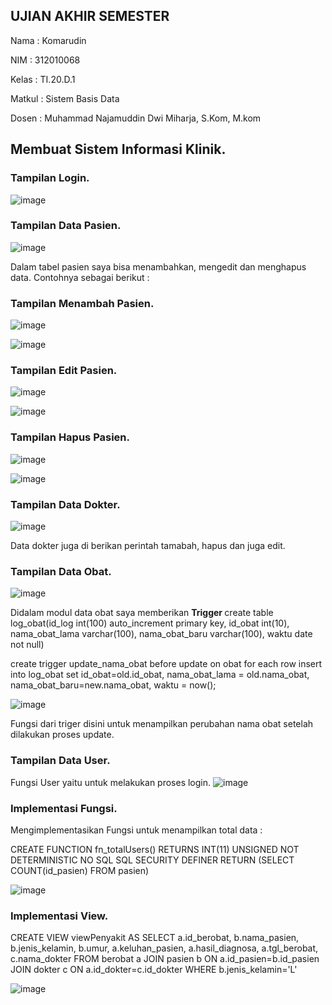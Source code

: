 ## UJIAN AKHIR SEMESTER

Nama : Komarudin <p>
NIM  : 312010068 <p>
Kelas : TI.20.D.1 <p>
Matkul : Sistem Basis Data <p>
Dosen : Muhammad Najamuddin Dwi Miharja, S.Kom, M.kom <p>

## Membuat Sistem Informasi Klinik.

### Tampilan Login.
![image](https://user-images.githubusercontent.com/101499377/179018250-e1e850a8-84f5-4988-87a2-b0c4bcaacd00.png)<p>
### Tampilan Data Pasien.
![image](https://user-images.githubusercontent.com/101499377/179018616-e3e4ab77-fbbd-40b8-8f1b-ff475b76e447.png)<p>
Dalam tabel pasien saya bisa menambahkan, mengedit dan menghapus data. Contohnya sebagai berikut :<p>
### Tampilan Menambah Pasien.
![image](https://user-images.githubusercontent.com/101499377/179041949-13664779-462f-43bc-922f-f989e2c22251.png)<p>
![image](https://user-images.githubusercontent.com/101499377/179042185-4bbe6e57-87e8-4d53-9268-42d796c3f1f7.png)<p>
### Tampilan Edit Pasien.
![image](https://user-images.githubusercontent.com/101499377/179042281-a661f8b1-2cfc-4dd3-99af-4dbf5728ca25.png)<p>
![image](https://user-images.githubusercontent.com/101499377/179042500-19eccb56-e140-4375-82f7-7f71be81e535.png)<p>
### Tampilan Hapus Pasien.
![image](https://user-images.githubusercontent.com/101499377/179042819-36d4297c-c6c3-4764-9556-468bf7f9bbfb.png)<p>
![image](https://user-images.githubusercontent.com/101499377/179042945-9bd618e2-7f87-4d29-8a89-76608bb98e19.png)<p>
### Tampilan Data Dokter.
![image](https://user-images.githubusercontent.com/101499377/179019566-681be3dd-4374-4be8-b25b-5d9150f95bff.png)<p>
Data dokter juga di berikan perintah tamabah, hapus dan juga edit.<p>
### Tampilan Data Obat.
![image](https://user-images.githubusercontent.com/101499377/179020012-62315ede-bf57-48b5-bd04-101d1f56df7b.png)<p>
Didalam modul data obat saya memberikan <b> Trigger </b>
create table log_obat(id_log int(100) auto_increment primary key, id_obat int(10), nama_obat_lama varchar(100), nama_obat_baru varchar(100), waktu date not null)<p>
create trigger update_nama_obat before update on obat for each row insert into log_obat set id_obat=old.id_obat, nama_obat_lama = old.nama_obat, nama_obat_baru=new.nama_obat, waktu = now();<p>
![image](https://user-images.githubusercontent.com/101499377/179020339-68dd4bb5-f045-460a-b1a5-8b2562a66026.png)<p>
Fungsi dari triger disini untuk menampilkan perubahan nama obat setelah dilakukan proses update.<p>
### Tampilan Data User.
Fungsi User yaitu untuk melakukan proses login.
![image](https://user-images.githubusercontent.com/101499377/179020756-80a90d72-4e4e-4b63-8c0c-4f3f90210db4.png)<p>
### Implementasi Fungsi.
Mengimplementasikan Fungsi untuk menampilkan total data :<p>
CREATE FUNCTION fn_totalUsers() RETURNS INT(11) UNSIGNED NOT DETERMINISTIC NO SQL SQL SECURITY DEFINER RETURN (SELECT COUNT(id_pasien) FROM pasien)<p>
![image](https://user-images.githubusercontent.com/101499377/179035276-e72461ca-1785-4471-a17e-79a643c71a97.png)<p>
### Implementasi View.
CREATE VIEW viewPenyakit AS SELECT a.id_berobat, b.nama_pasien, b.jenis_kelamin, b.umur, a.keluhan_pasien, a.hasil_diagnosa, a.tgl_berobat, c.nama_dokter FROM berobat a JOIN pasien b ON a.id_pasien=b.id_pasien JOIN dokter c ON a.id_dokter=c.id_dokter WHERE b.jenis_kelamin='L'<p>
![image](https://user-images.githubusercontent.com/101499377/179035347-80bd15f4-4c0d-4c5a-b06c-b6f5a6c74737.png)<p>
